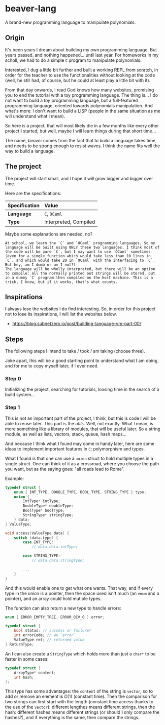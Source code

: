 # beaver-lang
A brand-new programming language to manipulate polynomials.

## Origin

It's been years I dream about building my own programming language. But years passed, and nothing happened... until last year. For homeworks in my scholl, we had to do a simple `C` program to manipulate polynomials.

Interested, I dug a little bit further and built a working REPL from scratch, in order for the teacher to use the functionalities without looking at the code (well, he still had, of course, but he could at least play a little bit with it).

From that day onwards, I read God knows how many websites, promising you to end the tutorial with a toy programming language. The thing is... I do not want to build a _toy_ programming language, but a full-featured programming language, oriented towards polynomials manipulation. And what's more: I don't want to build a LISP (people in the same situation as me will understand what I mean).

So here is a project, that will most likely die in a few months like every other project I started, but well, maybe I will learn things during that short time...

The name, _beaver_ comes from the fact that to build a language takes time, and needs to be strong enough to resist waves. I think the name fits well the way to build a language.

## The project

The project will start small, and I hope it will grow bigger and bigger over time.

Here are the specifications:

| **Specification** | Value |
| :--- | :--- |
| **Language** | `C`, `OCaml` |
| **Type** | Interpreted, Compiled |

Maybe some explanations are needed, no?

    At school, we learn the `C` and `OCaml` programming languages. So my language will be built using ONLY these two languages. I think most of the code will be pure `C`, but I may want to use `OCaml` sometimes (even for a single function which would take less than 10 lines in `C`, and which would take 20 in `OCaml` with the interfacing to `C`. But hey, am I dumb or am I not?)
    The language will be wholly interpreted, but there will be an option to compile: all the normally printed out strings will be stored, put in a dummy `C` program then compiled on the host machine. This is a trick, I know, but if it works, that's what counts.

## Inspirations

I always lose the websites I do find interesting. So, in order for this project not to lose its inspirations, I will list the websites below.

* https://blog.subnetzero.io/post/building-language-vm-part-00/

## Steps

The following steps I intend to take / took / am taking (choose three).

Joke apart, this will be a good starting point to understand what I am doing, and for me to copy myself later, if I ever need.

### Step 0

Initializing the project, searching for tutorials, loosing time in the search of a build system...

### Step 1

This is not an important part of the project, I think, but this is code I will be able to reuse later. This part is the _utils_. Well, not exactly. What I mean, is more something like a library of modules, that will be useful later. So a string module, as well as lists, vectors, stack, queue, hash maps...

And because I think what I found may come in handy later, here are some ideas to implement important features in `C`: polymorphism and types.

What I found is that one can use a `union` struct to hold multiple types in a single struct. One can think of it as a crossroad, where you choose the path you want, but as the saying goes: "all roads lead to Rome".

Example:
```c
typedef struct {
    enum { INT_TYPE, DOUBLE_TYPE, BOOL_TYPE, STRING_TYPE } type;
    union {
        IntType* intType;
        DoubleType* doubleType;
        BoolType* boolType;
        StringType* stringType;
    } data;
} ValueType;

void access(ValueType data) {
    switch (data.type) {
        case INT_TYPE:
            // data.data.intType;

        case STRING_TYPE:
            // data.data.stringType;

        ...
    }
}
```

And this would enable one to get what one wants. That way, and if every type in the union is a pointer, then the space used isn't much (an `enum` and a pointer), and an array could hold mutiple types.

The function can also return a new type to handle errors:

```c
enum { ERROR_EMPTY_TREE, ERROR_DIV_0 } error;

typedef struct {
    bool status; // success or failure?
    int errorCode; // an `error`
    ValueType ret; // returned value
} ReturnType;
```

An I can also create a `StringType` which holds more than just a `char*` to be faster in some cases:

```c
typedef struct {
    ArrayType* content;
    int hash;
};
```

This type has some advantages: the `content` of the string is `vector`, so to add or remove an element is $O(1)$ (constant time). Then the comparison for two strings can first start with the length (constant time access thanks to the use of the `vector`): different lengthes means different strings, then the hash: different hashes means different strings (or should I only compare the hashes?), and if everything is the same, then compare the strings.
